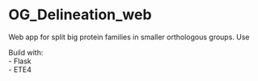 # OG_Delineation_web

Web app for split big protein families in smaller orthologous groups.
Use

Build with:  
    - Flask  
    - ETE4  
